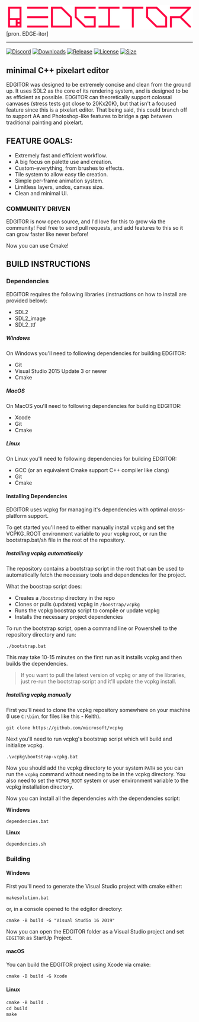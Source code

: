 <img src="https://github.com/ENDESGA/EDGITOR/blob/master/git/title.png" />
[pron. EDGE-itor]

- - - - - - -

[<img align="center" alt="Discord" src="https://img.shields.io/discord/732380484956586035?color=FF0040&label=chat&logo=discord&logoColor=FFFFFF">](https://discord.gg/hrtrV2x)
[<img align="center" alt="Downloads" src="https://img.shields.io/github/downloads/ENDESGA/EDGITOR/total?color=FF0040">](https://github.com/ENDESGA/EDGITOR)
[<img align="center" alt="Release" src="https://img.shields.io/github/v/release/ENDESGA/EDGITOR?include_prereleases?color=FF0040">](https://github.com/ENDESGA/EDGITOR/releases)
[<img align="center" alt="License" src="https://img.shields.io/github/license/ENDESGA/EDGITOR?color=FF0040">](https://github.com/ENDESGA/EDGITOR)
[<img align="center" alt="Size" src="https://img.shields.io/github/languages/code-size/ENDESGA/EDGITOR?color=FF0040">](https://github.com/ENDESGA/EDGITOR)

## minimal C++ pixelart editor
EDGITOR was designed to be extremely concise and clean from the ground up. It uses SDL2 as the core of its rendering system, and is designed to be as efficient as possible. EDGITOR can theoretically support colossal canvases (stress tests got close to 20Kx20K), but that isn't a focused feature since this is a pixelart editor. That being said, this could branch off to support AA and Photoshop-like features to bridge a gap between traditional painting and pixelart.

## FEATURE GOALS:
- Extremely fast and efficient workflow.
- A big focus on palette use and creation.
- Custom-everything, from brushes to effects.
- Tile system to allow easy tile creation.
- Simple per-frame animation system.
- Limitless layers, undos, canvas size.
- Clean and minimal UI.

### COMMUNITY DRIVEN
EDGITOR is now open source, and I'd love for this to grow via the community! Feel free to send pull requests, and add features to this so it can grow faster like never before!

Now you can use Cmake!

## BUILD INSTRUCTIONS

### Dependencies

EDGITOR requires the following libraries (instructions on how to install are provided below):

  * SDL2
  * SDL2_image
  * SDL2_ttf

##### Windows

On Windows you'll need to following dependencies for building EDGITOR:
  * Git
  * Visual Studio 2015 Update 3 or newer
  * Cmake
  
##### MacOS

On MacOS you'll need to following dependencies for building EDGITOR:
  * Xcode
  * Git
  * Cmake

##### Linux

On Linux you'll need to following dependencies for building EDGITOR:
  * GCC (or an equivalent Cmake support C++ compiler like clang)
  * Git
  * Cmake

#### Installing Dependencies

EDGITOR uses vcpkg for managing it's dependencies with optimal cross-platform support.

To get started you'll need to either manually install vcpkg and set the VCPKG_ROOT environment variable to your vcpkg root, or run the bootstrap.bat/sh file in the root of the repository.

##### Installing vcpkg automatically

The repository contains a bootstrap script in the root that can be used to automatically fetch the necessary tools and dependencies for the project.

What the boostrap script does:
  * Creates a `/boostrap` directory in the repo
  * Clones or pulls (updates) vcpkg in `/boostrap/vcpkg`
  * Runs the vcpkg boostrap script to compile or update vcpkg
  * Installs the necessary project dependencies

To run the bootstrap script, open a command line or Powershell to the repository directory and run:
```
./bootstrap.bat
```

This may take 10-15 minutes on the first run as it installs vcpkg and then builds the dependencies. 

> If you want to pull the latest version of vcpkg or any of the libraries, just re-run the bootstrap script and it'll update the vcpkg install.

##### Installing vcpkg manually

First you'll need to clone the vcpkg repository somewhere on your machine (I use `C:\bin\` for files like this - Keith).
```
git clone https://github.com/microsoft/vcpkg
``` 

Next you'll need to run vcpkg's bootstrap script which will build and initialize vcpkg.
```
.\vcpkg\bootstrap-vcpkg.bat
```

Now you should add the vcpkg directory to your system `PATH` so you can run the `vcpkg` command without needing to be in the vcpkg directory. You also need to set the `VCPKG_ROOT` system or user environment variable to the vcpkg installation directory.  

Now you can install all the dependencies with the dependencies script:

**Windows**
```
dependencies.bat
```

**Linux**
```
dependencies.sh
```

### Building

#### Windows

First you'll need to generate the Visual Studio project with cmake either:
```
makesolution.bat
```
or, in a console opened to the edgitor directory:
```
cmake -B build -G "Visual Studio 16 2019"
```

Now you can open the EDGITOR folder as a Visual Studio project and set `EDGITOR` as StartUp Project.

#### macOS

You can build the EDGITOR project using Xcode via cmake:
```
cmake -B build -G Xcode
```

#### Linux

```
cmake -B build .
cd build
make
```


